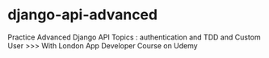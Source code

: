 # django-api-advanced
Practice Advanced Django API Topics : authentication and TDD and Custom User >>> With London App Developer Course on Udemy 

